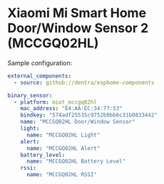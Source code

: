 # Xiaomi Mi Smart Home Door/Window Sensor 2 (MCCGQ02HL)

Sample configuration:
```yaml
external_components:
  - source: github://dentra/esphome-components

binary_sensor:
  - platform: miot_mccgq02hl
    mac_address: "E4:AA:EC:34:77:53"
    bindkey: "574adf25535c9752b9bb6c31b0833442"
    name: "MCCGQ02HL Door/Window Sensor"
    light:
      name: "MCCGQ02HL Light"
    alert:
      name: "MCCGQ02HL Alert"
    battery_level:
      name: "MCCGQ02HL Battery Level"
    rssi:
      name: "MCCGQ02HL RSSI"
```
